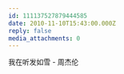 ```yaml
---
id: 111137527879444585
date: 2010-11-10T15:43:00.000Z
reply: false
media_attachments: 0
---
```


我在听发如雪 - 周杰伦 ​​​​

